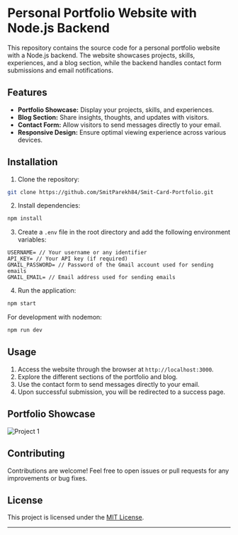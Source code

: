 
# Personal Portfolio Website with Node.js Backend

This repository contains the source code for a personal portfolio website with a Node.js backend. The website showcases projects, skills, experiences, and a blog section, while the backend handles contact form submissions and email notifications.

## Features

- **Portfolio Showcase:** Display your projects, skills, and experiences.
- **Blog Section:** Share insights, thoughts, and updates with visitors.
- **Contact Form:** Allow visitors to send messages directly to your email.
- **Responsive Design:** Ensure optimal viewing experience across various devices.

## Installation

1. Clone the repository:

```bash
git clone https://github.com/SmitParekh84/Smit-Card-Portfolio.git
```

2. Install dependencies:

```bash
npm install
```

3. Create a `.env` file in the root directory and add the following environment variables:

```
USERNAME= // Your username or any identifier
API_KEY= // Your API key (if required)
GMAIL_PASSWORD= // Password of the Gmail account used for sending emails
GMAIL_EMAIL= // Email address used for sending emails
```

4. Run the application:

```bash
npm start
```

For development with nodemon:

```bash
npm run dev
```

## Usage

1. Access the website through the browser at `http://localhost:3000`.
2. Explore the different sections of the portfolio and blog.
3. Use the contact form to send messages directly to your email.
4. Upon successful submission, you will be redirected to a success page.

## Portfolio Showcase

![Project 1](https://raw.githubusercontent.com/SmitParekh84/Images/main/smit-Card_portfolio/Web_Mobile%20%E2%80%94%20Template%20Website%20(Community)-1.png) 

## Contributing

Contributions are welcome! Feel free to open issues or pull requests for any improvements or bug fixes.

## License

This project is licensed under the [MIT License](LICENSE).

---
